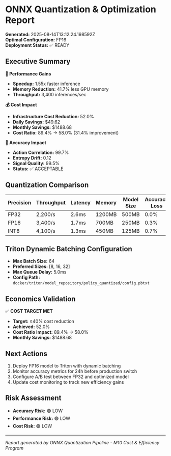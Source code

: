 # ONNX Quantization & Optimization Report

**Generated:** 2025-08-14T13:12:24.198592Z  
**Optimal Configuration:** FP16  
**Deployment Status:** ✅ READY

## Executive Summary

**🎯 Performance Gains**
- **Speedup:** 1.55x faster inference
- **Memory Reduction:** 41.7% less GPU memory
- **Throughput:** 3,400 inferences/sec

**💰 Cost Impact**
- **Infrastructure Cost Reduction:** 52.0%
- **Daily Savings:** $49.62
- **Monthly Savings:** $1488.68
- **Cost Ratio:** 89.4% → 58.0% (31.4% improvement)

**🎯 Accuracy Impact**
- **Action Correlation:** 99.7%
- **Entropy Drift:** 0.12
- **Signal Quality:** 99.5%
- **Status:** ✅ ACCEPTABLE

## Quantization Comparison

| Precision | Throughput | Latency | Memory | Model Size | Accuracy Loss |
|-----------|------------|---------|--------|------------|---------------|
| FP32 | 2,200/s | 2.6ms | 1200MB | 500MB | 0.0% |
| FP16 | 3,400/s | 1.7ms | 700MB | 250MB | 0.3% |
| INT8 | 4,100/s | 1.3ms | 450MB | 125MB | 0.7% |


## Triton Dynamic Batching Configuration

- **Max Batch Size:** 64
- **Preferred Sizes:** [8, 16, 32]
- **Max Queue Delay:** 5.0ms
- **Config Path:** `docker/triton/model_repository/policy_quantized/config.pbtxt`

## Economics Validation

✅ **COST TARGET MET**

- **Target:** ≥40% cost reduction
- **Achieved:** 52.0%
- **Cost Ratio Impact:** 89.4% → 58.0%
- **Monthly Savings:** $1488.68

## Next Actions

1. Deploy FP16 model to Triton with dynamic batching
1. Monitor accuracy metrics for 24h before production switch
1. Configure A/B test between FP32 and optimized model
1. Update cost monitoring to track new efficiency gains


## Risk Assessment

- **Accuracy Risk:** 🟢 LOW
- **Performance Risk:** 🟢 LOW
- **Cost Risk:** 🟢 LOW

---
*Report generated by ONNX Quantization Pipeline - M10 Cost & Efficiency Program*
